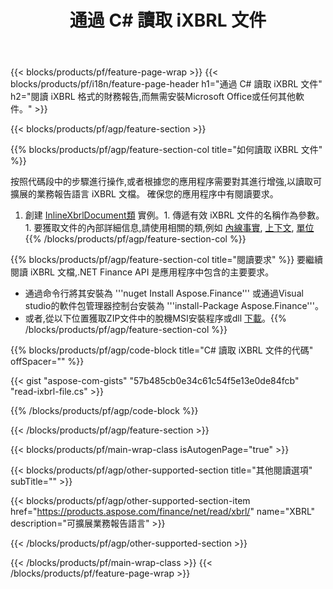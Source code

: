 ﻿---
title: 通過 C# 讀取 iXBRL 文件
description: iXBRL 文件讀取的示例代碼。 使用 API 示例代碼讀取基於 .NET 的應用程序中的批處理 iXBRL 文件。 
url: /zh-hant/net/read/ixbrl/
family: finance
platformtag: net
feature: read
informat: iXBRL
outformat: 
otherformats: 
---
{{< blocks/products/pf/feature-page-wrap >}}
{{< blocks/products/pf/i18n/feature-page-header h1="通過 C# 讀取 iXBRL 文件" h2="閱讀 iXBRL 格式的財務報告,而無需安裝Microsoft Office或任何其他軟件。" >}}

{{< blocks/products/pf/agp/feature-section >}}

{{% blocks/products/pf/agp/feature-section-col title="如何讀取 iXBRL 文件" %}}

按照代碼段中的步驟進行操作,或者根據您的應用程序需要對其進行增強,以讀取可擴展的業務報告語言 iXBRL 文檔。 確保您的應用程序中有閱讀要求。

1. 創建 [InlineXbrlDocument類](https://apireference.aspose.com/finance/net/aspose.finance.xbrl.inline/inlinexbrldocument) 實例。1. 傳遞有效 iXBRL 文件的名稱作為參數。1. 要獲取文件的內部詳細信息,請使用相關的類,例如 [內線事實](https://apireference.aspose.com/finance/net/aspose.finance.xbrl.inline/inlinefact), [上下文](https://apireference.aspose.com/finance/net/aspose.finance.xbrl/context), [單位](https://apireference.aspose.com/finance/net/aspose.finance.xbrl/unit) 
{{% /blocks/products/pf/agp/feature-section-col %}}

{{% blocks/products/pf/agp/feature-section-col title="閱讀要求" %}}
要繼續閱讀 iXBRL 文檔,.NET Finance API 是應用程序中包含的主要要求。 
- 通過命令行將其安裝為 '''nuget Install Aspose.Finance''' 或通過Visual studio的軟件包管理器控制台安裝為 '''install-Package Aspose.Finance'''。
- 或者,從以下位置獲取ZIP文件中的脫機MSI安裝程序或dll [下載](https://downloads.aspose.com/finance/net)。{{% /blocks/products/pf/agp/feature-section-col %}}

{{% blocks/products/pf/agp/code-block title="C# 讀取 iXBRL 文件的代碼" offSpacer="" %}}

{{< gist "aspose-com-gists" "57b485cb0e34c61c54f5e13e0de84fcb" "read-ixbrl-file.cs" >}}

{{% /blocks/products/pf/agp/code-block %}}

{{< /blocks/products/pf/agp/feature-section >}}

{{< blocks/products/pf/main-wrap-class isAutogenPage="true" >}}

{{< blocks/products/pf/agp/other-supported-section title="其他閱讀選項" subTitle="" >}}

{{< blocks/products/pf/agp/other-supported-section-item href="https://products.aspose.com/finance/net/read/xbrl/" name="XBRL" description="可擴展業務報告語言" >}}

{{< /blocks/products/pf/agp/other-supported-section >}}

{{< /blocks/products/pf/main-wrap-class >}}
{{< /blocks/products/pf/feature-page-wrap >}}